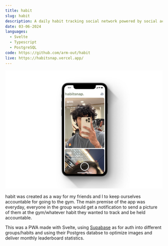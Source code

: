 ```yaml
---
title: habit
slug: habit
description: A daily habit tracking social network powered by social accountability
date: 03-06-2024
languages:
  - Svelte
  - Typescript
  - PostgreSQL
code: https://github.com/arm-out/habit
live: https://habitsnap.vercel.app/
---
```


![habit header image](images/habit/header.png)

habit was created as a way for my friends and I to keep ourselves accountable for going to the gym. The main premise of the app was everyday, everyone in the group would get a notification to send a picture of them at the gym/whatever habit they wanted to track and be held accountable.

This was a PWA made with Svelte, using [Supabase](https://supabase.com/) as for auth into different groups/habits and using their Postgres databse to optimize images and deliver monthly leaderboard statistics.
